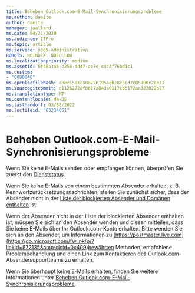 ```yaml
---
title: Beheben Outlook.com-E-Mail-Synchronisierungsprobleme
ms.author: daeite
author: daeite
manager: joallard
ms.date: 04/21/2020
ms.audience: ITPro
ms.topic: article
ms.service: o365-administration
ROBOTS: NOINDEX, NOFOLLOW
ms.localizationpriority: medium
ms.assetid: 6f48a145-b258-4d47-ac7e-c4c3f76bd1c1
ms.custom:
- "8000048"
ms.openlocfilehash: c6ec1591ea0a776195aebc8c5cd7c85960c2eb71
ms.sourcegitcommit: d11262728f0617a843a0117cb5172aa322022b27
ms.translationtype: MT
ms.contentlocale: de-DE
ms.lasthandoff: 03/08/2022
ms.locfileid: "63234051"
---
```

# <a name="fix-outlookcom-email-sync-issues"></a>Beheben Outlook.com-E-Mail-Synchronisierungsprobleme

Wenn Sie keine E-Mails senden oder empfangen können, überprüfen Sie zuerst den [Dienststatus](https://go.microsoft.com/fwlink/p/?linkid=837482&amp;clcid=0x409).
  
Wenn Sie keine E-Mails von einem bestimmten Absender erhalten, z. B. Kennwortzurücksetzungsnachrichten, stellen Sie zunächst sicher, dass der Absender nicht in der [Liste der blockierten Absender und Domänen enthalten](https://outlook.live.com/mail/options/mail/junkEmail/blockedSendersAndDomains) ist.
  
Wenn der Absender nicht in der Liste der blockierten Absender enthalten ist, müssen Sie sich an den Absender wenden und diesen mitteilen, dass Sie keine E-Mails über Ihr Outlook.com-Konto erhalten. Bitte wenden Sie sich an den Absender, um Informationen zu [https://postmaster.live.com](https://go.microsoft.com/fwlink/p/?linkid=872135&amp;clcid=0x409)bewährten Methoden, empfohlene Problembehandlung und einen Link zum Kontaktieren des Outlook.com-Absendersupportteams zu erhalten.
  
Wenn Sie überhaupt keine E-Mails erhalten, finden Sie weitere Informationen unter [Beheben Outlook.com-E-Mail-Synchronisierungsprobleme](https://support.office.com/article/d39e3341-8d79-4bf1-b3c7-ded602233642?wt.mc_id=Office_Outlook_com_Alchemy).